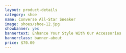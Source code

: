 ```yaml
---
layout: product-details
category: shoe
name: Converse All-Star Sneaker
image: shoes/shoe-12.jpg
showbanner: yes
bannertext: Enhance Your Style With Our Accessories
bannerclass: banner-about
price: $70.00
---
```

